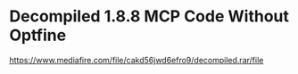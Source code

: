 # Decompiled 1.8.8 MCP Code Without Optfine

https://www.mediafire.com/file/cakd56jwd6efro9/decompiled.rar/file

